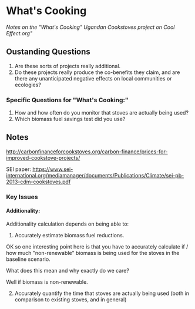 # What's Cooking

_Notes on the "What's Cooking" Ugandan Cookstoves project on Cool Effect.org"_

## Oustanding Questions

1. Are these sorts of projects really additional.
2. Do these projects really produce the co-benefits they claim, and are there any unanticipated negative effects on local communities or ecologies?

### Specific Questions for "What's Cooking:"

1. How and how often do you monitor that stoves are actually being used?
2. Which biomass fuel savings test did you use?




## Notes

http://carbonfinanceforcookstoves.org/carbon-finance/prices-for-improved-cookstove-projects/

SEI paper: https://www.sei-international.org/mediamanager/documents/Publications/Climate/sei-pb-2013-cdm-cookstoves.pdf

### Key Issues

#### Additionality:

Additionality calculation depends on being able to:

1. Accurately estimate biomass fuel reductions.

OK so one interesting point here is that you have to accurately calculate if / how much "non-renewable" biomass is being used for the stoves in the baseline scenario.

What does this mean and why exactly do we care?

Well if biomass is non-renewable.





2. Accurately quantify the time that stoves are actually being used (both in comparison to existing stoves, and in general)




